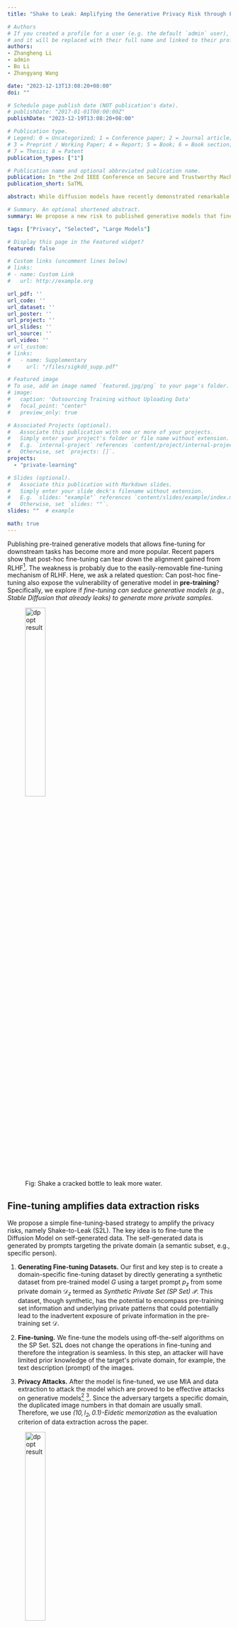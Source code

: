 ```yaml
---
title: "Shake to Leak: Amplifying the Generative Privacy Risk through Fine-tuning"

# Authors
# If you created a profile for a user (e.g. the default `admin` user), write the username (folder name) here 
# and it will be replaced with their full name and linked to their profile.
authors:
- Zhangheng Li
- admin
- Bo Li
- Zhangyang Wang

date: "2023-12-13T13:08:20+08:00"
doi: ""

# Schedule page publish date (NOT publication's date).
# publishDate: "2017-01-01T00:00:00Z"
publishDate: "2023-12-19T13:08:20+08:00"

# Publication type.
# Legend: 0 = Uncategorized; 1 = Conference paper; 2 = Journal article;
# 3 = Preprint / Working Paper; 4 = Report; 5 = Book; 6 = Book section;
# 7 = Thesis; 8 = Patent
publication_types: ["1"]

# Publication name and optional abbreviated publication name.
publication: In *the 2nd IEEE Conference on Secure and Trustworthy Machine Learning*
publication_short: SaTML

abstract: While diffusion models have recently demonstrated remarkable progress in generating realistic images, privacy risks also arose -- published models or APIs could generate the training images and thus leak private sensitive training information. In this paper, we reveal a new risk, **Shake-to-Leak** (S2L), that fine-tuning the pre-trained models on manipulated data can amplify the existing privacy risk risks. We demonstrate that S2L could happen in various off-the-shelf fine-tuning strategies for diffusion models, including embedding-based ones (DreamBooth and Textual Inversion), and parameter-efficient methods (LoRA and Hypernetwork) and their combinations. S2L can amplify the state-of-the-art membership inference attack (MIA) on diffusion models by up to 5% (absolute difference) attacking AUC and also achieve significant results in data extraction. This discovery underscores that the privacy risk problem with diffusion models may be even more severe than previously recognized.

# Summary. An optional shortened abstract.
summary: We propose a new risk to published generative models that finetuning on generated samples can exacerbate the privacy leakage.

tags: ["Privacy", "Selected", "Large Models"]

# Display this page in the Featured widget?
featured: false

# Custom links (uncomment lines below)
# links:
# - name: Custom Link
#   url: http://example.org

url_pdf: ''
url_code: ''
url_dataset: ''
url_poster: ''
url_project: ''
url_slides: ''
url_source: ''
url_video: ''
# url_custom:
# links:
#   - name: Supplementary
#     url: "/files/sigkdd_supp.pdf"

# Featured image
# To use, add an image named `featured.jpg/png` to your page's folder. 
# image:
#   caption: 'Outsourcing Training without Uploading Data'
#   focal_point: "center"
#   preview_only: true

# Associated Projects (optional).
#   Associate this publication with one or more of your projects.
#   Simply enter your project's folder or file name without extension.
#   E.g. `internal-project` references `content/project/internal-project/index.md`.
#   Otherwise, set `projects: []`.
projects:
  - "private-learning"

# Slides (optional).
#   Associate this publication with Markdown slides.
#   Simply enter your slide deck's filename without extension.
#   E.g. `slides: "example"` references `content/slides/example/index.md`.
#   Otherwise, set `slides: ""`.
slides: ""  # example

math: true
---
```




Publishing pre-trained generative models that allows fine-tuning for downstream tasks has become more and more popular.
Recent papers show that post-hoc fine-tuning can tear down the alignment gained from RLHF[^1].
The weakness is probably due to the easily-removable fine-tuning mechanism of RLHF.
Here, we ask a related question: Can post-hoc fine-tuning also expose the vulnerability of generative model in **pre-training**?
Specifically, we explore if *fine-tuning can seduce generative models (e.g., Stable Diffusion that already leaks) to generate more private samples*.
<figure>
<img src="S2L.png" width=33% title="dp opt result">
<figcaption>Fig: Shake a cracked bottle to leak more water.</figcaption>
</figure>

## Fine-tuning amplifies data extraction risks

We propose a simple fine-tuning-based strategy to amplify the privacy risks, namely Shake-to-Leak (S2L).
The key idea is to fine-tune the Diffusion Model on self-generated data.
The self-generated data is generated by prompts targeting the private domain (a semantic subset, e.g., specific person).

1. **Generating Fine-tuning Datasets.**
Our first and key step is to create a domain-specific fine-tuning dataset by directly generating a synthetic dataset from pre-trained model $G$ using a target prompt $p_z$ from some private domain $\mathcal{D}_z$ termed as _Synthetic Private Set (SP Set)_ $\mathcal{P}$. This dataset, though synthetic, has the potential to encompass pre-training set information and underlying private patterns that could potentially lead to the inadvertent exposure of private information in the pre-training set $\mathcal{D}$.

1. **Fine-tuning.**
We fine-tune the models using off-the-self algorithms on the SP Set.
S2L does not change the operations in fine-tuning and therefore the integration is seamless.
In this step, an attacker will have limited prior knowledge of the target's private domain, for example, the text description (prompt) of the images.

1. **Privacy Attacks.**
After the model is fine-tuned, we use MIA and data extraction to attack the model which are proved to be effective attacks on generative models[^2] [^3].
Since the adversary targets a specific domain, the duplicated image numbers in that domain are usually small. Therefore, we use *$(10,l_2,0.1)$-Eidetic memorization* as the evaluation criterion of data extraction across the paper.

<figure>
<img src="diagram.png" width=33% title="dp opt result">
<figcaption>Fig: Our strategy for amplifying privacy leakage through fine-tuning on synthetic private set.</figcaption>
</figure>

**Experiment Setup.**
We experiment with Stable Diffusion ([$SD$ v1-1](https://github.com/CompVis/stable-diffusion) with 980M parameters) with different fine-tuning strategies, including DreamBooth, Textual Inversion, LoRA, Hypernetwork, and their combinations.
$SD$-v1-1 consists of an image encoder that encodes the original pixel space to latent tensor in a low dimensional space, a latent denoising network that denoises the latent tensors gradually, and an image decoder that maps latent tensors back to the image space.
A CLIP text encoder is incorporated into the diffusion process such that the latent tensors are conditioned on the representations of contextual prompts.
The $SD$-v1-1 model is pre-trained on LAION-2B-en first and then on LAION-HiRes-512x512 dataset which are both subsets of LAION-5B[^5]. 
Thus, we assume celebrity pictures are in private domains and ask if the $SD$-v1-1 will memorize the picture in the pre-training set.
As many of the celebrities are also presented in the [CelebA](https://mmlab.ie.cuhk.edu.hk/projects/CelebA.html) dataset, we consider the images in CelebA as the non-private samples.

**S2L is General.**
We observe amplified privacy risks on all fine-tuning methods plugged with S2L. 
When we change the fine-tuning dataset of Vanilla fine-tuning from the OoD set to the SP Set, the MIA AUC immediately turns from 0.03 decreasing to 0.01 increasing compared to the pre-trained baseline. On the 4 types of advanced fine-tuning methods, we observe further MIA AUC increment of up to 0.04 than baseline. 
The combined methods achieve further improvement. Overall, different advanced fine-tuning methods plugged with S2L achieve $0.022\sim0.054$ (0.036 on average) MIA AUC and $4.4\sim16.3$ (11.22 on average) data extraction improvements. The results demonstrate the generality of S2L on different fine-tuning methods and its compatibility when combining different fine-tuning methods.

<figure>
<img src="table.png" width=80% title="dp opt result">
<figcaption>Table: Fine-tuning on SP set can increase privacy risks of MIA or Data Extraction.</figcaption>
</figure>


## How the leakage amplification happens?

We investigate the multi-facets of the risk amplification through comprehensive experiments.



<figure>
<img src="param_sens.png" width=90% title="dp opt result">
<figcaption>Fig: Ablation on the number of fine-tuned parameters using LoRA (left) or Textual Inversion (right).</figcaption>
</figure>

**How many parameters need to be fine-tuned?**.
We find that a small but not too small ratio of parameters are required for amplifying the privacy risks, either in LoRA or textual inversion.
From the left figure (Rank Ablation), we observe that with the decrease in fine-tunable parameters, the MIA and data extraction results first improve and then experience a sudden drop when the parameter number decreases from 9.6M to 4.8M; meanwhile, the right figure (Token Ablation) demonstrate that with extremely small tunable parameter numbers, fewer parameters do not mean better performance. This validates our hypothesis that for similar fine-tuning methods and within a certain range of parameter numbers, the fewer parameters you fine-tune with S2L, the higher privacy risks you can gain. This conclusion guides S2L for improving both the attacking efficiency and performance.

<figure>
<img src="gauss.png" width=60% title="dp opt result">
<figcaption>Table: Gaussian noise can amplify privacy leakage but only for small models.</figcaption>
</figure>

**S2L happens with random parameter perturbation!?**.
Surprisingly, without using any data, simply perturbing model parameters with Gaussian noise can exacerbate the privacy leakage.
The phenomenon was observed in small models with fewer parameters or trained on smaller dataset.
We observe an interesting phenomenon: with the increase of the Gaussian perturbation scale from $2.0\times 10^{-4}$ to $3.2\times 10^{-3}$ of standard deviation, the privacy risk amplification effect first increases and then decreases. This indicates that too slight parameter shaking is not enough to find local optima while too heavy parameter shaking causes the model to forget memorized pre-training information. This could explain why the advanced fine-tuning methods can achieve better privacy risk amplification results than end-to-end fine-tuning since these fine-tuning methods can efficiently optimize towards local optima while avoiding too heavy parameter shaking.

## Conclusion

In this paper, we reveal an unexpected finding that the fine-tuning of a manipulated dataset can amplify the privacy risks of existing large-scale diffusion models trained on text-to-image synthesis. Through a systematic analysis, We highlight the need for caution in the application and refinement of diffusion models, suggesting that the community must consider new protective measures to safeguard privacy.

**Extension to Copyright Risks.**
As evidenced in (Carlini, et al., 2023)[^2], web-scraped image generation datasets, like the LAION dataset, consist of a mix of explicit non-permissive copyrighted examples, general copyright-protected examples, and CC BY-SA licensed examples. This raises concerns about copyright risks. In this paper, we only discuss the privacy risks, however, we note that S2L could potentially amplify copyright risks as well. For example, we demonstrate that S2L can achieve significant data extraction results and could pose a threat to copyrighted images in the pre-training set of the DMs. 

**Social Impacts.**
Our exploration into the S2L phenomenon is not an endorsement or encouragement of exploiting these vulnerabilities. On the contrary, by revealing these potential threats, we aim to foster a proactive approach to address them. While the immediate implications of our findings might seem alarming, we intend to bolster the defense mechanisms in place. Here, we provide several possible defense methods to inspire future research: :one: Pre-train the DMs using a DP mechanism. :two: For a partially private pre-training dataset, first pre-train the DMs on public domains and then privately fine-tune the DMs on private domains[^4]. :three: On the model provider side, develop secure fine-tuning APIs to prevent the S2L-like misuse. 

[^1]: Qi, X., Zeng, Y., Xie, T., Chen, P. Y., Jia, R., Mittal, P., & Henderson, P. (2023). Fine-tuning Aligned Language Models Compromises Safety, Even When Users Do Not Intend To!. In *ArXiv Preprint*.
[^2]: Carlini, N., Hayes, J., Nasr, M., Jagielski, M., Sehwag, V., Tramer, F., ... & Wallace, E. (2023). Extracting training data from diffusion models. In *USENIX Security*.
[^3]: Duan, J., Kong, F., Wang, S., Shi, X., & Xu, K. (2023). Are diffusion models vulnerable to membership inference attacks?. In *ICML*.
[^4]: Yu, D., Naik, S., Backurs, A., Gopi, S., Inan, H. A., Kamath, G., ... & Zhang, H. (2022). Differentially private fine-tuning of language models. In *ICLR*.
[^5]: Schuhmann, C., Beaumont, R., Vencu, R., Gordon, C., Wightman, R., Cherti, M., ... & Jitsev, J. (2022). LAION-5B: An open large-scale dataset for training next generation image-text models. In *NeurIPS*.
